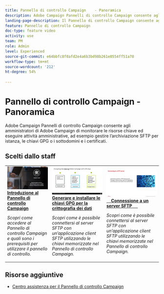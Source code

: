 ```yaml
---
title: Pannello di controllo Campaign    - Panoramica
description: Adobe Campaign Pannelli di controllo Campaign consente agli amministratori di Adobe Campaign di monitorare le risorse chiave ed eseguire attività amministrative, ad esempio gestire l’archiviazione SFTP per istanza, le chiavi GPG o i sottodomini e i certificati.
landing-page-description: Il Pannello di controllo Campaign consente agli amministratori di monitorare le risorse chiave ed eseguire attività di amministrazione, ad esempio gestire l’archiviazione SFTP, le chiavi GPG, i sottodomini e i certificati.
feature: Pannello di controllo Campaign
doc-type: feature video
activity: use
team: PM
role: Admin
level: Experienced
source-git-commit: e64bbfc8f0afd2e4a6b3bd98b261e0554ff51a78
workflow-type: tm+mt
source-wordcount: '212'
ht-degree: 54%

---
```


# Pannello di controllo Campaign - Panoramica

Adobe Campaign Pannelli di controllo Campaign consente agli amministratori di Adobe Campaign di monitorare le risorse chiave ed eseguire attività amministrative, ad esempio gestire l’archiviazione SFTP per istanza, le chiavi GPG o i sottodomini e i certificati.

## Scelti dallo staff

<table>
<tr>
<td>
    <a href="./getting-started-with-the-control-panel.md">
      <img alt="Connettersi a un server SFTP" src="./assets/kt-6385.jpg" />
    </a>
    <div>
      <a href="./getting-started-with-the-control-panel.md">
    <strong>Introduzione al Pannello di controllo Campaign</strong>
    </a>
    </div>
    <p>
    <em>Scopri come accedere al Pannello di controllo Campaign e quali sono i prerequisiti per utilizzare il pannello di controllo.  </em>
    <p>
  </td>
  <td>
    <a href="./instance-settings/gpg-key-management/generate-and-install-gpg-keys-for-data-encryption.md">
      <img alt="Connettersi a un server SFTP" src="./assets/36386.jpg" />
    </a>
    <div>
      <a href="./instance-settings/gpg-key-management/generate-and-install-gpg-keys-for-data-encryption.md">
    <strong>Generare e installare le chiavi GPG per la crittografia dei dati</strong>
    </a>
    </div>
    <p>
    <em>Scopri come è possibile connettersi al server SFTP con un’applicazione client SFTP utilizzando le chiavi memorizzate nel Pannello di controllo Campaign. </em>
    <p>
  </td>
  <td>
    <a href="./sftp-management/connect-to-sftp-server.md">
      <img alt="Connettersi a un server SFTP" src="./assets/27263.jpg" />
    </a>
    <div>
      <a href="./sftp-management/connect-to-sftp-server.md">
    <strong>Connessione a un server SFTP</strong>
    </a>
    </div>
    <p>
    <em>Scopri come è possibile connettersi al server SFTP con un’applicazione client SFTP utilizzando le chiavi memorizzate nel Pannello di controllo Campaign. </em>
    <p>
  </td>
</tr>
</table>

## Risorse aggiuntive

* [Centro assistenza per il Pannello di controllo Campaign](https://experienceleague.adobe.com/docs/control-panel/using/control-panel-home.html?lang=it)
